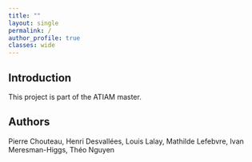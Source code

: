 ```yaml
---
title: ""
layout: single
permalink: /
author_profile: true
classes: wide
---
```


## Introduction

This project is part of the ATIAM master. 

## Authors

Pierre Chouteau, Henri Desvallées, Louis Lalay, Mathilde Lefebvre, Ivan Meresman-Higgs, Théo Nguyen